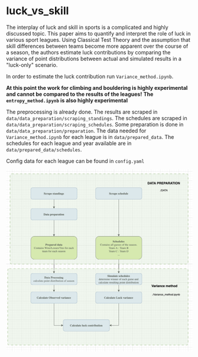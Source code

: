 # luck_vs_skill

The interplay of luck and skill in sports is a complicated and highly discussed topic. This paper aims to quantify and interpret the role of luck in various sport leagues. Using Classical Test Theory and the assumption that skill differences between teams become more apparent over the course of a season, the authors estimate luck contributions by comparing the variance of point distributions between actual and simulated results in a "luck-only" scenario.

In order to estimate the luck contribution run `Variance_method.ipynb`.

**At this point the work for climbing and bouldering is highly experimental and cannot be compared to the results of the leagues!**
**The `entropy_method.ipynb` is also highly experimental**

The preprocessing is already done. The results are scraped in `data/data_preparation/scraping_standings`. The schedules are scraped in `data/data_preparation/scraping_schedules`. Some preparation is done in `data/data_preparation/preparation`. The data needed for `Variance_method.ipynb` for each league is in `data/prepared_data`. The schedules for each league and year available are in `data/prepared_data/schedules`.

Config data for each league can be found in `config.yaml`

![Workflow overview](img/Workflow.png "Workflow overview")
